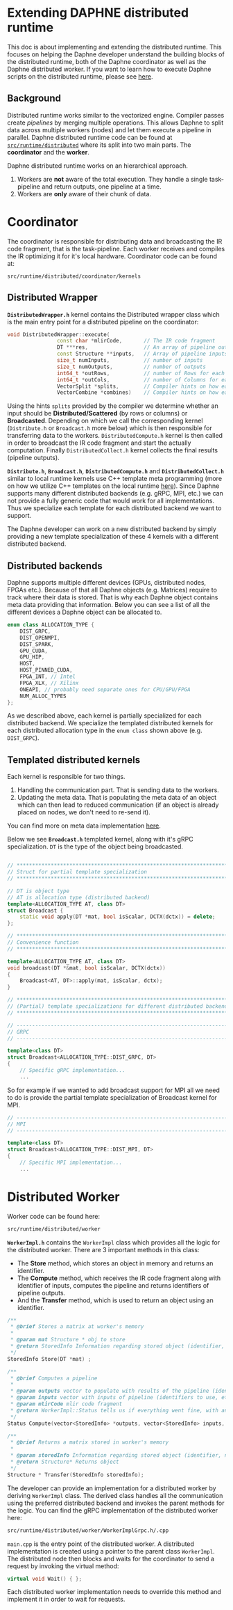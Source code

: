 <!--
Copyright 2021 The DAPHNE Consortium

Licensed under the Apache License, Version 2.0 (the "License");>
you may not use this file except in compliance with the License.
You may obtain a copy of the License at

    http://www.apache.org/licenses/LICENSE-2.0

Unless required by applicable law or agreed to in writing, software
distributed under the License is distributed on an "AS IS" BASIS,
WITHOUT WARRANTIES OR CONDITIONS OF ANY KIND, either express or implied.
See the License for the specific language governing permissions and
limitations under the License.
-->

# Extending DAPHNE distributed runtime

This doc is about implementing and extending the distributed runtime. This focuses on 
helping the Daphne developer understand the building blocks of the distributed runtime, 
both of the Daphne coordinator as well as the Daphne distributed worker. If you want to 
learn how to execute Daphne scripts on the distributed runtime, please see [here](/doc/DistributedRuntime.md).

## Background

Distributed runtime works similar to the vectorized engine. Compiler passes create 
_pipelines_ by merging multiple operations. This allows Daphne to split data across multiple
workers (nodes) and let them execute a pipeline in parallel. Daphne distributed runtime code 
can be found at [`src/runtime/distributed`](https://github.com/daphne-eu/daphne/tree/distributed-documentation/src/runtime/distributed) where its split into two main parts. The 
**coordinator** and the **worker**.

Daphne distributed runtime works on an hierarchical approach.

1. Workers are **not** aware of the total execution. They handle a single task-pipeline and return outputs,
one pipeline at a time.
2. Workers are **only** aware of their chunk of data. 


# Coordinator

The coordinator is responsible for distributing data and broadcasting the IR code fragment, 
that is the task-pipeline. Each worker receives and compiles the IR optimizing it for it's
local hardware. Coordinator code can be found at:
```
src/runtime/distributed/coordinator/kernels
```

## Distributed Wrapper

**`DistributedWrapper.h`** kernel contains the Distributed wrapper class which is the main entry point 
for a distributed pipeline on the coordinator:

```c++
void DistributedWrapper::execute(
                const char *mlirCode,       // The IR code fragment
                DT ***res,                  // An array of pipeline outputs
                const Structure **inputs,   // Array of pipeline inputs
                size_t numInputs,           // number of inputs
                size_t numOutputs,          // number of outputs
                int64_t *outRows,           // number of Rows for each pipeline output
                int64_t *outCols,           // number of Columns for each pipeline output
                VectorSplit *splits,        // Compiler hints on how each input should be split
                VectorCombine *combines)    // Compiler hints on how each input should be combined
```

Using the hints `splits` provided by the compiler we determine whether an input should be 
**Distributed/Scattered** (by rows or columns) or **Broadcasted**. Depending on which we call 
the corresponding kernel (`Distribute.h` or `Broadcast.h` more below) which is then 
responsible for transferring data to the workers. `DistributedCompute.h` kernel is then called
in order to broadcast the IR code fragment and start the actually computation.
Finally `DistributedCollect.h` kernel collects the final results (pipeline outputs).


**`Distribute.h`**, **`Broadcast.h`**, **`DistributedCompute.h`** and **`DistributedCollect.h`** 
similar to local runtime kernels
use C++ template meta programming (more on how we utilize C++ templates on the local runtime [here](https://github.com/daphne-eu/daphne/blob/main/doc/ImplementBuiltinKernel.md)). Since Daphne supports many different distributed 
backends (e.g. gRPC, MPI, etc.) we can not provide a fully generic code that would work for
all implementations. Thus we specialize each template for each distributed backend we want to 
support. 

The Daphne developer can work on a new distributed backend by simply providing a new template 
specialization of these 4 kernels with a different distributed backend.

## Distributed backends

Daphne supports multiple different devices (GPUs, distributed nodes, FPGAs etc.). Because of that
all Daphne objects (e.g. Matrices) require to track where their data is stored. That is why each
Daphne object contains meta data providing that information. Below you can see a list of all the different
devices a Daphne object can be allocated to.

```C++
enum class ALLOCATION_TYPE {
    DIST_GRPC,
    DIST_OPENMPI,
    DIST_SPARK,
    GPU_CUDA,
    GPU_HIP,
    HOST,
    HOST_PINNED_CUDA,
    FPGA_INT, // Intel
    FPGA_XLX, // Xilinx
    ONEAPI, // probably need separate ones for CPU/GPU/FPGA
    NUM_ALLOC_TYPES
};
```

As we described above, each kernel is partially specialized for each distributed backend. We specialize
the templated distributed kernels for each distributed allocation type in the `enum class` shown above 
(e.g. `DIST_GRPC`).

## Templated distributed kernels

Each kernel is responsible for two things.

1. Handling the communication part. That is sending data to the workers.
2. Updating the meta data. That is populating the meta data of an object which can then lead
to reduced communication (if an object is already placed on nodes, we don't need to re-send it).

<!-- TODO: Add link to documentation of meta data. -->
You can find more on meta data implementation [here](https://github.com/daphne-eu/daphne/blob/main/src/runtime/local/datastructures).

Below we see **`Broadcast.h`** templated kernel, along with it's gRPC specialization.
`DT` is the type of the object being broadcasted. 
```C++

// ****************************************************************************
// Struct for partial template specialization
// ****************************************************************************

// DT is object type
// AT is allocation type (distributed backend)
template<ALLOCATION_TYPE AT, class DT>
struct Broadcast {
    static void apply(DT *mat, bool isScalar, DCTX(dctx)) = delete;
};

// ****************************************************************************
// Convenience function
// ****************************************************************************

template<ALLOCATION_TYPE AT, class DT>
void broadcast(DT *&mat, bool isScalar, DCTX(dctx))
{
    Broadcast<AT, DT>::apply(mat, isScalar, dctx);
}

// ****************************************************************************
// (Partial) template specializations for different distributed backends
// ****************************************************************************

// ----------------------------------------------------------------------------
// GRPC
// ----------------------------------------------------------------------------

template<class DT>
struct Broadcast<ALLOCATION_TYPE::DIST_GRPC, DT>
{
    // Specific gRPC implementation...
    ...
```

So for example if we wanted to add broadcast support for MPI all we need to do is provide the partial 
template specialization of Broadcast kernel for MPI. 

```C++
// ----------------------------------------------------------------------------
// MPI
// ----------------------------------------------------------------------------

template<class DT>
struct Broadcast<ALLOCATION_TYPE::DIST_MPI, DT> 
{
    // Specific MPI implementation...
    ...
```

# Distributed Worker

Worker code can be found here:
```bash
src/runtime/distributed/worker
```

**`WorkerImpl.h`** contains the `WorkerImpl` class which provides all the logic for the distributed worker.
There are 3 important methods in this class:

- The **Store** method, which stores an object in memory and returns an identifier.
- The **Compute** method, which receives the IR code fragment along with identifier of inputs, computes the pipeline and returns identifiers of pipeline outputs.
- And the **Transfer** method, which is used to return an object using an identifier.
```c++
/**
 * @brief Stores a matrix at worker's memory
 * 
 * @param mat Structure * obj to store
 * @return StoredInfo Information regarding stored object (identifier, numRows, numCols)
 */
StoredInfo Store(DT *mat) ;

/**
 * @brief Computes a pipeline
 * 
 * @param outputs vector to populate with results of the pipeline (identifier, numRows/cols, etc.)
 * @param inputs vector with inputs of pipeline (identifiers to use, etc.)
 * @param mlirCode mlir code fragment
 * @return WorkerImpl::Status tells us if everything went fine, with an optional error message
 */
Status Compute(vector<StoredInfo> *outputs, vector<StoredInfo> inputs, string mlirCode) ;

/**
 * @brief Returns a matrix stored in worker's memory
 * 
 * @param storedInfo Information regarding stored object (identifier, numRows, numCols)
 * @return Structure* Returns object
 */
Structure * Transfer(StoredInfo storedInfo);
```

The developer can provide an implementation for a distributed worker by deriving `WorkerImpl` class.
The derived class handles all the communication using the preferred distributed backend and invokes the parent methods for the logic.
You can find the gRPC implementation of the distributed worker here:
```bash
src/runtime/distributed/worker/WorkerImplGrpc.h/.cpp
```

`main.cpp` is the entry point of the distributed worker. A distributed implementation is created using a pointer to the parent class
`WorkerImpl`. The distributed node then blocks and waits for the coordinator to send a request by invoking the virtual method:

```C++
virtual void Wait() { };
```

Each distributed worker implementation needs to override this method and implement it in order to wait for requests.
